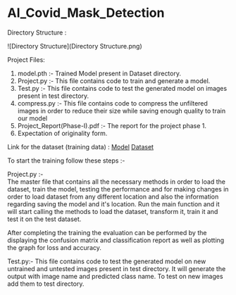 # AI_Covid_Mask_Detection



Directory Structure : 

![Directory Structure](Directory Structure.png)



Project Files:

1. model.pth :- Trained Model present in Dataset directory.
2. Project.py :- This file contains code to train and generate a model.
3. Test.py :- This file contains code to test the generated model on images present in test directory.
4. compress.py :- This file contains code to compress the unfiltered images in order to reduce their size while saving enough quality to train our model 
5. Project_Report(Phase-I).pdf :- The report for the project phase 1.
6. Expectation of originality form.

Link for the dataset (training data) : [Model](https://drive.google.com/file/d/11GxXPnrqInHe7Sgs3L9PqXF9k-_1_mbI/view?usp=sharing) [Dataset](https://drive.google.com/drive/folders/1dHMTfi06zapSD5Q10smseDc_ayUVVsTy?usp=sharing)

To start the training follow these steps :-

Project.py :-  
The master file that contains all the necessary methods in order to load the dataset, train the model, testing the performance 
and for making changes in order to load dataset from any different location and also the information regarding saving the model and it's location. 
Run the main function and it will start calling the methods to load the dataset, transform it, train it and test it on the test dataset.

After completing the training the evaluation can be performed by the displaying the confusion matrix and classification report as well as plotting the graph for loss
and accuracy. 

Test.py:- This file contains code to test the generated model on new untrained and untested images present in test directory. It will generate the output with image name and predicted class name.
To test on new images add them to test directory. 



